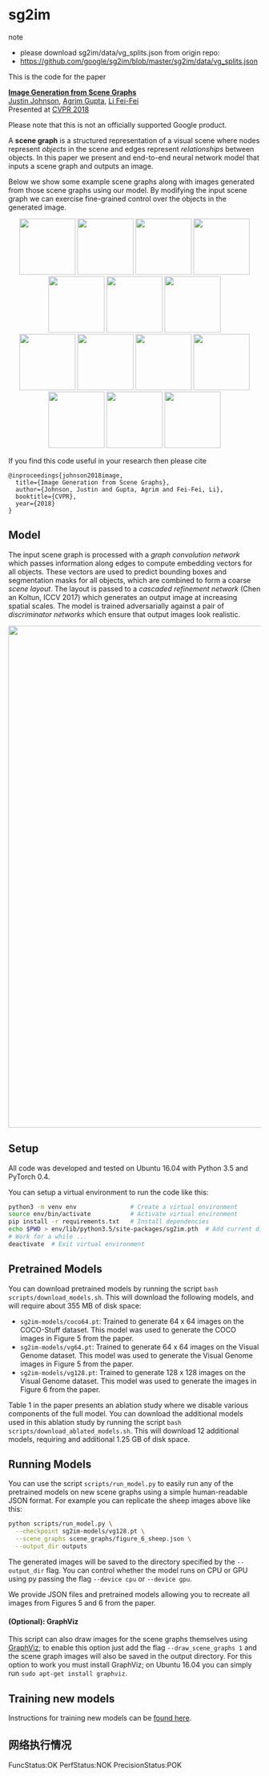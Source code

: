 # sg2im

note
- please download sg2im/data/vg_splits.json from origin repo:
- https://github.com/google/sg2im/blob/master/sg2im/data/vg_splits.json



This is the code for the paper

**<a href="https://arxiv.org/abs/1804.01622">Image Generation from Scene Graphs</a>**
<br>
<a href="http://cs.stanford.edu/people/jcjohns/">Justin Johnson</a>,
<a href="http://web.stanford.edu/~agrim/">Agrim Gupta</a>,
<a href="http://vision.stanford.edu/feifeili/">Li Fei-Fei</a>
<br>
Presented at [CVPR 2018](http://cvpr2018.thecvf.com/)

Please note that this is not an officially supported Google product.

A **scene graph** is a structured representation of a visual scene where nodes represent *objects* in the scene and edges represent *relationships* between objects. In this paper we present and end-to-end neural network model that inputs a scene graph and outputs an image.

Below we show some example scene graphs along with images generated from those scene graphs using our model. By modifying the input scene graph we can exercise fine-grained control over the objects in the generated image.

<div align='center'>
  <img src='images/sheep/sg000000.png' width='112px'>
  <img src='images/sheep/sg000001.png' width='112px'>
  <img src='images/sheep/sg000002.png' width='112px'>
  <img src='images/sheep/sg000003.png' width='112px'>
  <img src='images/sheep/sg000004.png' width='112px'>
  <img src='images/sheep/sg000005.png' width='112px'>
  <img src='images/sheep/sg000006.png' width='112px'>
  <br>
  <img src='images/sheep/img000000.png' height='112px'>
  <img src='images/sheep/img000001.png' height='112px'>
  <img src='images/sheep/img000002.png' height='112px'>
  <img src='images/sheep/img000003.png' height='112px'>
  <img src='images/sheep/img000004.png' height='112px'>
  <img src='images/sheep/img000005.png' height='112px'>
  <img src='images/sheep/img000006.png' height='112px'>
</div>

If you find this code useful in your research then please cite
```
@inproceedings{johnson2018image,
  title={Image Generation from Scene Graphs},
  author={Johnson, Justin and Gupta, Agrim and Fei-Fei, Li},
  booktitle={CVPR},
  year={2018}
}
```

## Model
The input scene graph is processed with a *graph convolution network* which passes information along edges to compute embedding vectors for all objects. These vectors are used to predict bounding boxes and segmentation masks for all objects, which are combined to form a coarse *scene layout*. The layout is passed to a *cascaded refinement network* (Chen an Koltun, ICCV 2017) which generates an output image at increasing spatial scales. The model is trained adversarially against a pair of *discriminator networks* which ensure that output images look realistic.

<div align='center'>
  <img src='images/system.png' width='1000px'>
</div>

## Setup
All code was developed and tested on Ubuntu 16.04 with Python 3.5 and PyTorch 0.4.

You can setup a virtual environment to run the code like this:

```bash
python3 -m venv env               # Create a virtual environment
source env/bin/activate           # Activate virtual environment
pip install -r requirements.txt   # Install dependencies
echo $PWD > env/lib/python3.5/site-packages/sg2im.pth  # Add current directory to python path
# Work for a while ...
deactivate  # Exit virtual environment
```

## Pretrained Models
You can download pretrained models by running the script `bash scripts/download_models.sh`. This will download the following models, and will require about 355 MB of disk space:

- `sg2im-models/coco64.pt`: Trained to generate 64 x 64 images on the COCO-Stuff dataset. This model was used to generate the COCO images in Figure 5 from the paper.
- `sg2im-models/vg64.pt`: Trained to generate 64 x 64 images on the Visual Genome dataset. This model was used to generate the Visual Genome images in Figure 5 from the paper.
- `sg2im-models/vg128.pt`: Trained to generate 128 x 128 images on the Visual Genome dataset. This model was used to generate the images in Figure 6 from the paper.

Table 1 in the paper presents an ablation study where we disable various components of the full model. You can download the additional models used in this ablation study by running the script `bash scripts/download_ablated_models.sh`. This will download 12 additional models, requiring and additional 1.25 GB of disk space.

## Running Models
You can use the script `scripts/run_model.py` to easily run any of the pretrained models on new scene graphs using a simple human-readable JSON format. For example you can replicate the sheep images above like this:

```bash
python scripts/run_model.py \
  --checkpoint sg2im-models/vg128.pt \
  --scene_graphs scene_graphs/figure_6_sheep.json \
  --output_dir outputs
```

The generated images will be saved to the directory specified by the `--output_dir` flag. You can control whether the model runs on CPU or GPU using py passing the flag `--device cpu` or `--device gpu`.

We provide JSON files and pretrained models allowing you to recreate all images from Figures 5 and 6 from the paper.

#### (Optional): GraphViz
This script can also draw images for the scene graphs themselves using [GraphViz](http://www.graphviz.org/); to enable this option just add the flag `--draw_scene_graphs 1` and the scene graph images will also be saved in the output directory. For this option to work you must install GraphViz; on Ubuntu 16.04 you can simply run `sudo apt-get install graphviz`.

## Training new models
Instructions for training new models can be [found here](TRAINING.md).


## 网络执行情况

FuncStatus:OK
PerfStatus:NOK
PrecisionStatus:POK
